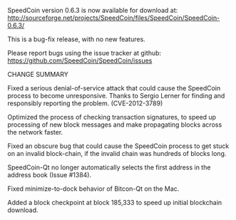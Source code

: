 SpeedCoin version 0.6.3 is now available for download at:
  http://sourceforge.net/projects/SpeedCoin/files/SpeedCoin/SpeedCoin-0.6.3/

This is a bug-fix release, with no new features.

Please report bugs using the issue tracker at github:
  https://github.com/SpeedCoin/SpeedCoin/issues

CHANGE SUMMARY

Fixed a serious denial-of-service attack that could cause the
SpeedCoin process to become unresponsive. Thanks to Sergio Lerner
for finding and responsibly reporting the problem. (CVE-2012-3789)

Optimized the process of checking transaction signatures, to
speed up processing of new block messages and make propagating
blocks across the network faster.

Fixed an obscure bug that could cause the SpeedCoin process to get
stuck on an invalid block-chain, if the invalid chain was
hundreds of blocks long.

SpeedCoin-Qt no longer automatically selects the first address
in the address book (Issue #1384).

Fixed minimize-to-dock behavior of Bitcon-Qt on the Mac.

Added a block checkpoint at block 185,333 to speed up initial
blockchain download.
